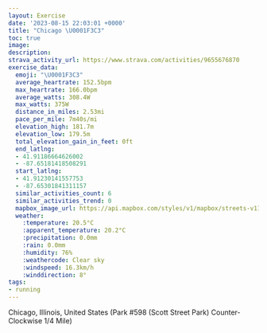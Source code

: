 ```yaml
---
layout: Exercise
date: '2023-08-15 22:03:01 +0000'
title: "Chicago \U0001F3C3"
toc: true
image:
description:
strava_activity_url: https://www.strava.com/activities/9655676870
exercise_data:
  emoji: "\U0001F3C3"
  average_heartrate: 152.5bpm
  max_heartrate: 166.0bpm
  average_watts: 308.4W
  max_watts: 375W
  distance_in_miles: 2.53mi
  pace_per_mile: 7m40s/mi
  elevation_high: 181.7m
  elevation_low: 179.5m
  total_elevation_gain_in_feet: 0ft
  end_latlng:
  - 41.91186664626002
  - -87.65181418508291
  start_latlng:
  - 41.91230141557753
  - -87.65301841311157
  similar_activities_count: 6
  similar_activities_trend: 0
  mapbox_image_url: https://api.mapbox.com/styles/v1/mapbox/streets-v11/static/path-5+787af2-1.0(k%7Bx~Fbl~uOAcBCSIS%3FOFQZe%40jA%7DALWHkAHyAFe%40BwBR%3FHEBG%3FuBIoH%3FeEEaBFaCFMBCRCRWPKP%40h%40AJFBp%40A%60AB%7CCHVLNXLP%40t%40GRCXWNWBe%40CwCI_%40KQ%5BM%5BAq%40DWDQHIJITCVDl%40DbCBNFLTRVFlAKPGNMJU%40Q%40cBGsAEUSWWMM%3F%7B%40FUDQHMRI%5CHpDBVFLRPVJjAMPGNKJQDO%40m%40C%7DBGe%40EMOMYIoA%3FQDURKTEVDfA%40zAHf%40PTTLV%40p%40EVGNIPUDOBwAImBGUQUQI%5BAg%40B%5DDQFQVGTBjDD%5CHRJNTJvAGPGLKLQDYEsDMc%40MOOGa%40AaAJ%5BNGLI%5CAVBp%40AXBbA%40NJZLPNHJBP%3F%5EE%60%40AJAHEPUHWBe%40IcDEMOYIIKEe%40EaGJOFIPCN%3Fb%40HtAHrEAzABtA%3FfCE~A%3Fr%40Bp%40CpEEdAINSPIv%40Y%60%40),pin-s-s+e5b22e(-87.65138,41.91174),pin-s-f+89ae00(-87.65008999999995,41.91139000000001)/auto/800x800?access_token=pk.eyJ1Ijoiam9zaGJlY2ttYW4iLCJhIjoiY205eWR2aDd1MWZ6djJrbXc4a3M0bWZleiJ9.XiG9OWkNcZk2QzjJbxLB4A
  weather:
    :temperature: 20.5°C
    :apparent_temperature: 20.2°C
    :precipitation: 0.0mm
    :rain: 0.0mm
    :humidity: 76%
    :weathercode: Clear sky
    :windspeed: 16.3km/h
    :winddirection: 8°
tags:
- running
---
```

Chicago, Illinois, United States (Park #598 (Scott Street Park) Counter-Clockwise 1/4 Mile)
